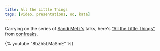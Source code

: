 ```yaml
---
title: All the Little Things
tags: [video, presentations, oo, kata]
---
```


Carrying on the series of [Sandi Metz's](http://twitter.com/sandimetz/) talks, here's
["All the Little Things"](http://www.confreaks.com/videos/3358-railsconf-all-the-little-things)
from [confreaks](http://www.confreaks.com/).

{% youtube "8bZh5LMaSmE" %}
